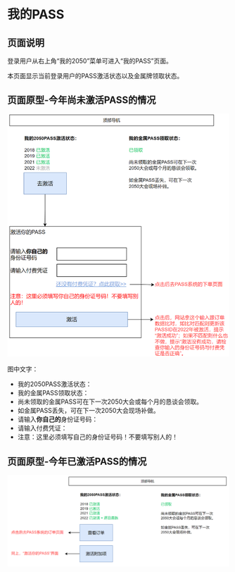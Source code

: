 # 我的PASS

## 页面说明

登录用户从右上角“我的2050”菜单可进入“我的PASS”页面。

本页面显示当前登录用户的PASS激活状态以及金属牌领取状态。

## 页面原型-今年尚未激活PASS的情况

![](../3/mypass-nonactive.png)

图中文字：
- 我的2050PASS激活状态：
- 我的金属PASS领取状态：
- 尚未领取的金属PASS可在下一次2050大会或每个月的恳谈会领取。
- 如金属PASS丢失，可在下一次2050大会现场补做。
- 请输入**你自己的**身份证号码：
- 请输入付费凭证：
- 注意：这里必须填写自己的身份证号码！不要填写别人的！

## 页面原型-今年已激活PASS的情况

![](../3/mypass-active.png)
